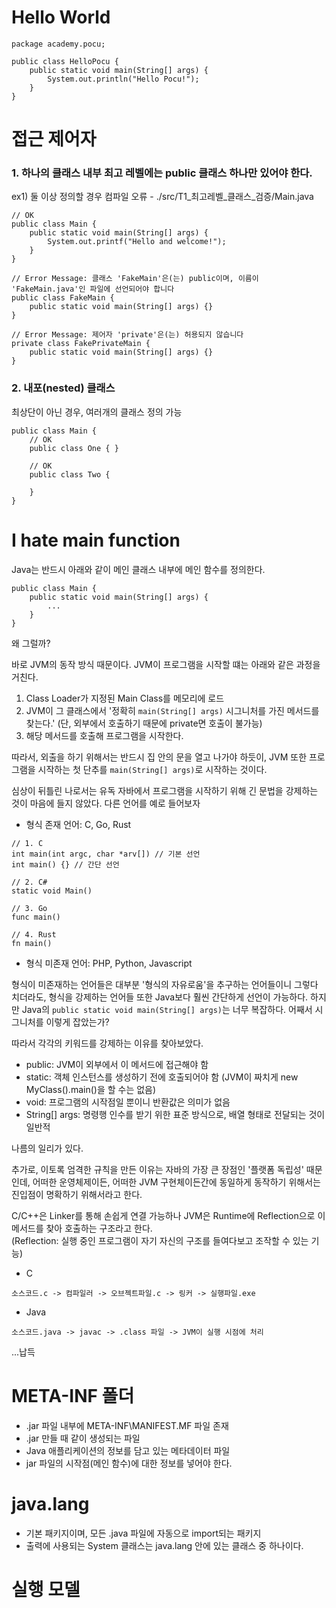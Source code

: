 # Hello World
```angular2html
package academy.pocu;

public class HelloPocu {
    public static void main(String[] args) {
        System.out.println("Hello Pocu!");
    }
}
```
# 접근 제어자
### 1. 하나의 클래스 내부 최고 레벨에는 public 클래스 하나만 있어야 한다.
ex1) 둘 이상 정의할 경우 컴파일 오류 - ./src/T1_최고레벨_클래스_검증/Main.java
```angular2html
// OK
public class Main {
    public static void main(String[] args) {
        System.out.printf("Hello and welcome!");
    }
}

// Error Message: 클래스 'FakeMain'은(는) public이며, 이름이 'FakeMain.java'인 파일에 선언되어야 합니다
public class FakeMain {
    public static void main(String[] args) {}
}

// Error Message: 제어자 'private'은(는) 허용되지 않습니다
private class FakePrivateMain {
    public static void main(String[] args) {}
}
```
### 2. 내포(nested) 클래스
최상단이 아닌 경우, 여러개의 클래스 정의 가능
```angular2html
public class Main {
    // OK
    public class One { }
    
    // OK
    public class Two {
        
    }
}
```

# I hate main function
Java는 반드시 아래와 같이 메인 클래스 내부에 메인 함수를 정의한다.
```angular2html
public class Main {
    public static void main(String[] args) {
        ...
    }
}
```
왜 그럴까?

바로 JVM의 동작 방식 때문이다. JVM이 프로그램을 시작할 떄는 아래와 같은 과정을 거친다.
1. Class Loader가 지정된 Main Class를 메모리에 로드
2. JVM이 그 클래스에서 '정확히 `main(String[] args)` 시그니처를 가진 메서드를 찾는다.' (단, 외부에서 호출하기 때문에 private면 호출이 불가능)
3. 해당 메서드를 호출해 프로그램을 시작한다.

따라서, 외출을 하기 위해서는 반드시 집 안의 문을 열고 나가야 하듯이, JVM 또한 프로그램을 시작하는 첫 단추를 `main(String[] args)`로 시작하는 것이다.

심상이 뒤틀린 나로서는 유독 자바에서 프로그램을 시작하기 위해 긴 문법을 강제하는 것이 마음에 들지 않았다. 다른 언어를 예로 들어보자
- 형식 존재 언어: C, Go, Rust
```angular2html
// 1. C
int main(int argc, char *arv[]) // 기본 선언
int main() {} // 간단 선언

// 2. C#
static void Main()

// 3. Go
func main()

// 4. Rust
fn main()
```
- 형식 미존재 언어: PHP, Python, Javascript

형식이 미존재하는 언어들은 대부분 '형식의 자유로움'을 추구하는 언어들이니 그렇다 치더라도, 형식을 강제하는 언어들 또한 Java보다 훨씬 간단하게 선언이 가능하다.
하지만 Java의 `public static void main(String[] args)`는 너무 복잡하다. 어째서 시그니처를 이렇게 잡았는가?

따라서 각각의 키워드를 강제하는 이유를 찾아보았다.
- public: JVM이 외부에서 이 메서드에 접근해야 함
- static: 객체 인스턴스를 생성하기 전에 호출되어야 함 (JVM이 짜치게 new MyClass().main()을 할 수는 없음)
- void: 프로그램의 시작점일 뿐이니 반환값은 의미가 없음
- String[] args: 명령행 인수를 받기 위한 표준 방식으로, 배열 형태로 전달되는 것이 일반적

나름의 일리가 있다.

추가로, 이토록 엄격한 규칙을 만든 이유는 자바의 가장 큰 장점인 '플랫폼 독립성' 때문인데, 어떠한 운영체제이든,
어떠한 JVM 구현체이든간에 동일하게 동작하기 위해서는 진입점이 명확하기 위해서라고 한다.

C/C++은 Linker를 통해 손쉽게 연결 가능하나 JVM은 Runtime에 Reflection으로 이 메서드를 찾아 호출하는 구조라고 한다.<br>(Reflection: 실행 중인 프로그램이 자기 자신의 구조를 들여다보고 조작할 수 있는 기능)

- C
```angular2html
소스코드.c -> 컴파일러 -> 오브젝트파일.c -> 링커 -> 실행파일.exe
```
- Java
```angular2html
소스코드.java -> javac -> .class 파일 -> JVM이 실행 시점에 처리
```

...납득

# META-INF 폴더
- .jar 파일 내부에 META-INF\MANIFEST.MF 파일 존재
- .jar 만들 때 같이 생성되는 파일
- Java 애플리케이션의 정보를 담고 있는 메타데이터 파일
- jar 파일의 시작점(메인 함수)에 대한 정보를 넣어야 한다.

# java.lang
- 기본 패키지이며, 모든 .java 파일에 자동으로 import되는 패키지
- 출력에 사용되는 System 클래스는 java.lang 안에 있는 클래스 중 하나이다.

# 실행 모델
